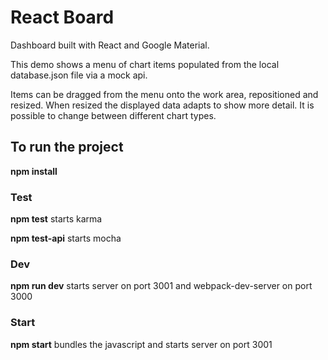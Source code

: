 # React Board #

Dashboard built with React and Google Material.

This demo shows a menu of chart items populated from the local database.json file via a mock api.

Items can be dragged from the menu onto the work area, repositioned and resized. 
When resized the displayed data adapts to show more detail.
It is possible to change between different chart types.

## To run the project ##
**npm install**

### Test ###
**npm test** starts karma

**npm test-api** starts mocha

### Dev ###
**npm run dev** starts server on port 3001 and webpack-dev-server on port 3000

### Start ###
**npm start** bundles the javascript and starts server on port 3001

